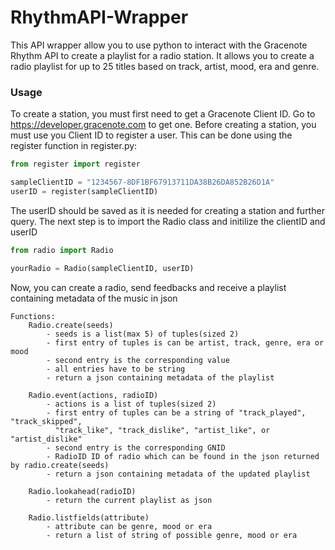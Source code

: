 # RhythmAPI-Wrapper
This API wrapper allow you to use python to interact with the Gracenote Rhythm
API to create a playlist for a radio station. It allows you to create a radio
playlist for up to 25 titles based on track, artist, mood, era and genre.

### Usage
To create a station, you must first need to get a Gracenote Client ID.
Go to https://developer.gracenote.com to get one. Before creating a station, you
must use you Client ID to register a user. This can be done using the register
function in register.py:

```python
from register import register

sampleClientID = "1234567-8DF1BF67913711DA38B26DA852B26D1A"
userID = register(sampleClientID)
```

The userID should be saved as it is needed for creating a station and further
query. The next step is to import the Radio class and initilize the clientID and
userID

```python
from radio import Radio

yourRadio = Radio(sampleClientID, userID)
```

Now, you can create a radio, send feedbacks and receive a playlist containing
metadata of the music in json

```
Functions: 
    Radio.create(seeds)
        - seeds is a list(max 5) of tuples(sized 2)
        - first entry of tuples is can be artist, track, genre, era or mood
        - second entry is the corresponding value
        - all entries have to be string
        - return a json containing metadata of the playlist

    Radio.event(actions, radioID)
        - actions is a list of tuples(sized 2)
        - first entry of tuples can be a string of "track_played", "track_skipped", 
          "track_like", "track_dislike", "artist_like", or "artist_dislike"
        - second entry is the corresponding GNID
        - RadioID ID of radio which can be found in the json returned by radio.create(seeds)
        - return a json containing metadata of the updated playlist

    Radio.lookahead(radioID)
        - return the current playlist as json
    
    Radio.listfields(attribute)
        - attribute can be genre, mood or era
        - return a list of string of possible genre, mood or era
```

